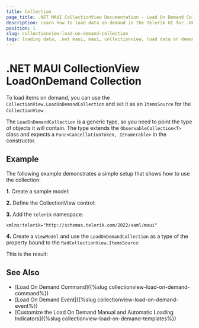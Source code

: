 ```yaml
---
title: Collection
page_title: .NET MAUI CollectionView Documentation - Load On Demand Collection
description: Learn how to load data on demand in the Telerik UI for .NET MAUI CollectionView automatically or manually by using the exposed collection.
position: 1
slug: collectionview-load-on-demand-collection
tags: loading data, .net maui, maui, collectionview, load data on demand, loading collection
---
```


# .NET MAUI CollectionView LoadOnDemand Collection

To load items on demand, you can use the `CollectionView.LoadOnDemandCollection` and set it as an `ItemsSource` for the `CollectionView`.

The `LoadOnDemandCollection` is a generic type, so you need to point the type of objects it will contain. The type extends the `ObservableCollection<T>` class and expects a `Func<CancellationToken, IEnumerable>` in the constructor.

## Example

The following example demonstrates a simple setup that shows how to use the collection:

**1.** Create a sample model:

<snippet id='person-datamodel' />

**2.** Define the CollectionView control:

<snippet id='collectionview-loadondemand-collection' />

**3.** Add the `telerik` namespace:

```XAML
xmlns:telerik="http://schemas.telerik.com/2022/xaml/maui"
```

**4.** Create a `ViewModel` and use the `LoadOnDemandCollection` as a type of the property bound to the `RadCollectionView.ItemsSource`:

<snippet id='collectionview-loadondemand-collection-viewmodel' />

This is the result:


## See Also

- [Load On Demand Command]({%slug collectionview-load-on-demand-command%})
- [Load On Demand Event]({%slug collectionview-load-on-demand-event%})
- [Customize the Load On Demand Manual and Automatic Loading Indicators]({%slug collectionview-load-on-demand-templates%})
